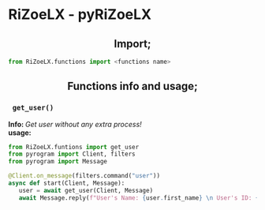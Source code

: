 <h1> RiZoeLX - pyRiZoeLX </h1>

<h2 align='center'> Import; </h2>

``` python
from RiZoeLX.functions import <functions name>
```

<h2 align='center'> Functions info and usage; </h2> 
<h3> <code> get_user() </code> </h3>
<b> Info: </b> <i> Get user without any extra process! </i> <br>
<b> usage: </b> 

``` python 
from RiZoeLX.funtions import get_user
from pyrogram import Client, filters
from pyrogram import Message

@Client.on_message(filters.command("user"))
async def start(Client, Message):
   user = await get_user(Client, Message)
   await Message.reply(f"User's Name: {user.first_name} \n User's ID: {user.id}")
```
